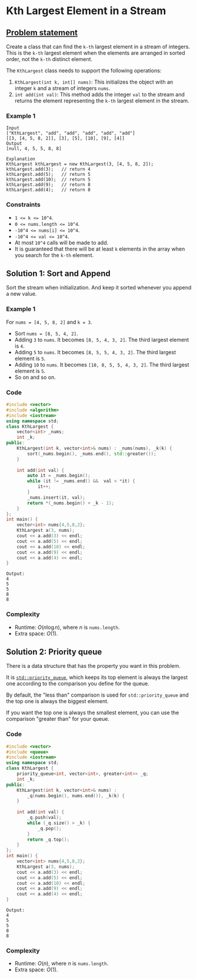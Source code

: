 # Kth Largest Element in a Stream

## [Problem statement](https://leetcode.com/problems/kth-largest-element-in-a-stream/)

Create a class that can find the `k-th` largest element in a stream of integers. This is the `k-th` largest element when the elements are arranged in sorted order, not the `k-th` distinct element.

The `KthLargest` class needs to support the following operations:

1. `KthLargest(int k, int[] nums)`: This initializes the object with an integer `k` and a stream of integers `nums`.
2. `int add(int val)`: This method adds the integer `val` to the stream and returns the element representing the `k-th` largest element in the stream. 

### Example 1
```text
Input
["KthLargest", "add", "add", "add", "add", "add"]
[[3, [4, 5, 8, 2]], [3], [5], [10], [9], [4]]
Output
[null, 4, 5, 5, 8, 8]

Explanation
KthLargest kthLargest = new KthLargest(3, [4, 5, 8, 2]);
kthLargest.add(3);   // return 4
kthLargest.add(5);   // return 5
kthLargest.add(10);  // return 5
kthLargest.add(9);   // return 8
kthLargest.add(4);   // return 8
``` 

### Constraints

* `1 <= k <= 10^4`.
* `0 <= nums.length <= 10^4`.
* `-10^4 <= nums[i] <= 10^4`.
* `-10^4 <= val <= 10^4`.
* At most `10^4` calls will be made to add.
* It is guaranteed that there will be at least `k` elements in the array when you search for the `k-th` element.

## Solution 1: Sort and Append

Sort the stream when initialization. And keep it sorted whenever you append a new value.

### Example 1
For `nums = [4, 5, 8, 2]` and `k = 3`.
* Sort `nums = [8, 5, 4, 2]`.
* Adding `3` to `nums`. It becomes `[8, 5, 4, 3, 2]`. The third largest element is `4`.
* Adding `5` to `nums`. It becomes `[8, 5, 5, 4, 3, 2]`. The third largest element is `5`. 
* Adding `10` to `nums`. It becomes `[10, 8, 5, 5, 4, 3, 2]`. The third largest element is `5`.
* So on and so on.

### Code 
```cpp
#include <vector>
#include <algorithm>
#include <iostream>
using namespace std;
class KthLargest {
    vector<int> _nums;
    int _k;
public:
    KthLargest(int k, vector<int>& nums) : _nums(nums), _k(k) {   
        sort(_nums.begin(), _nums.end(), std::greater());
    }
    
    int add(int val) {
        auto it = _nums.begin();
        while (it != _nums.end() &&  val < *it) {
            it++;
        }
        _nums.insert(it, val);
        return *(_nums.begin() + _k - 1);
    }
};
int main() {
    vector<int> nums{4,5,8,2};
    KthLargest a(3, nums);
    cout << a.add(3) << endl;
    cout << a.add(5) << endl;
    cout << a.add(10) << endl;
    cout << a.add(9) << endl;
    cout << a.add(4) << endl;
}
```
```text
Output:
4
5
5
8
8
```

### Complexity
* Runtime: $O(n\log n)$, where $n$ is `nums.length`.
* Extra space: $O(1)$.

## Solution 2: Priority queue

There is a data structure that has the property you want in this problem. 

It is [`std::priority_queue`](https://en.cppreference.com/w/cpp/container/priority_queue), which keeps its top element is always the largest one according to the comparison you define for the queue.

By default, the "less than" comparison is used for `std::priority_queue` and the top one is always the biggest element. 

If you want the top one is always the smallest element, you can use the comparison "greater than" for your queue.

### Code
```cpp
#include <vector>
#include <queue>
#include <iostream>
using namespace std;
class KthLargest {
    priority_queue<int, vector<int>, greater<int>> _q;
    int _k;
public:
    KthLargest(int k, vector<int>& nums) : 
        _q(nums.begin(), nums.end()), _k(k) {
    }
    
    int add(int val) {
        _q.push(val);
        while (_q.size() > _k) {
            _q.pop();
        }
        return _q.top();
    }
};
int main() {
    vector<int> nums{4,5,8,2};
    KthLargest a(3, nums);
    cout << a.add(3) << endl;
    cout << a.add(5) << endl;
    cout << a.add(10) << endl;
    cout << a.add(9) << endl;
    cout << a.add(4) << endl;
}
```
```text
Output:
4
5
5
8
8
```

### Complexity
* Runtime: $O(n)$, where $n$ is `nums.length`.
* Extra space: $O(1)$.


